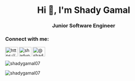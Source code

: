 <h1 align="center">Hi 👋, I'm Shady Gamal</h1>
<h3 align="center">Junior Software Engineer</h3>

<h3 align="left">Connect with me:</h3>
<p align="left">
<a href="https://linkedin.com/in/https://www.linkedin.com/in/shady-gamal-8a9873186/" target="blank"><img align="center" src="https://raw.githubusercontent.com/rahuldkjain/github-profile-readme-generator/master/src/images/icons/Social/linked-in-alt.svg" alt="https://www.linkedin.com/in/shady-gamal-8a9873186/" height="30" width="40" /></a>
<a href="https://www.leetcode.com/shadygamal" target="blank"><img align="center" src="https://raw.githubusercontent.com/rahuldkjain/github-profile-readme-generator/master/src/images/icons/Social/leet-code.svg" alt="shadygamal" height="30" width="40" /></a>
<a href="https://www.hackerearth.com/shady_gamal107" target="blank"><img align="center" src="https://raw.githubusercontent.com/rahuldkjain/github-profile-readme-generator/master/src/images/icons/Social/hackerearth.svg" alt="@shady_gamal107" height="30" width="40" /></a>
</p>

<p><img align="center" src="https://github-readme-stats.vercel.app/api/top-langs?username=shadygamal07&show_icons=true&locale=en&layout=compact" alt="shadygamal07" /></p>

<p><img align="center" src="https://github-readme-streak-stats.herokuapp.com/?user=shadygamal07&" alt="shadygamal07" /></p>
